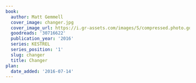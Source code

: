 ```yaml
---
book:
  author: Matt Gemmell
  cover_image: changer.jpg
  cover_image_url: https://i.gr-assets.com/images/S/compressed.photo.goodreads.com/books/1466548989l/30716622._SY475_.jpg
  goodreads: '30716622'
  publication_year: '2016'
  series: KESTREL
  series_position: '1'
  slug: changer
  title: Changer
plan:
  date_added: '2016-07-14'
---
```

